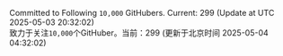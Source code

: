 Committed to Following `10,000` GitHubers. Current: <!-- FOLLOWING_COUNT -->299<!-- FOLLOWING_COUNT --> (Update at UTC <!-- LAST_UPDATED -->2025-05-03 20:32:02<!-- LAST_UPDATED -->)<br>
致力于关注`10,000`个GitHuber。当前：<!-- FOLLOWING_COUNT -->299<!-- FOLLOWING_COUNT --> (更新于北京时间 <!-- LAST_UPDATED_CST -->2025-05-04 04:32:02<!-- LAST_UPDATED_CST -->)
